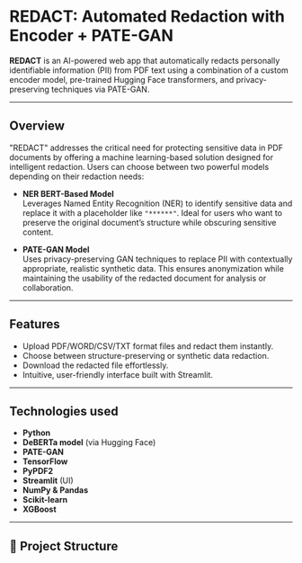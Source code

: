 
# REDACT: Automated Redaction with Encoder + PATE-GAN

**REDACT** is an AI-powered web app that automatically redacts personally identifiable information (PII) from PDF text using a combination of a custom encoder model, pre-trained Hugging Face transformers, and privacy-preserving techniques via PATE-GAN.

---

## Overview

"REDACT" addresses the critical need for protecting sensitive data in PDF documents by offering a machine learning-based solution designed for intelligent redaction. Users can choose between two powerful models depending on their redaction needs:

- **NER BERT-Based Model**  
  Leverages Named Entity Recognition (NER) to identify sensitive data and replace it with a placeholder like `"******"`. Ideal for users who want to preserve the original document’s structure while obscuring sensitive content.

- **PATE-GAN Model**  
  Uses privacy-preserving GAN techniques to replace PII with contextually appropriate, realistic synthetic data. This ensures anonymization while maintaining the usability of the redacted document for analysis or collaboration.

---

## Features

- Upload PDF/WORD/CSV/TXT format files and redact them instantly.
- Choose between structure-preserving or synthetic data redaction.
- Download the redacted file effortlessly.
- Intuitive, user-friendly interface built with Streamlit.

---

## Technologies used

- **Python**
- **DeBERTa model** (via Hugging Face)
- **PATE-GAN**
- **TensorFlow**
- **PyPDF2**
- **Streamlit** (UI)
- **NumPy & Pandas**
- **Scikit-learn**
- **XGBoost**

---

## 📁 Project Structure

